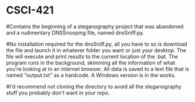 # CSCI-421

#Contains the beginning of a steganography project that was abandoned and a rudimentary DNSSnooping file, named dnsSniff.py.

#No installation required for the dnsSniff.py, all you have to so is download the file and launch it in whatever folder you want or just your desktop. The file will execute and print results to the current location of the .bat. The program runs in the background, skimming all the information of what you're looking at in an internet browser. All data is saved to a text file that is named "output.txt" as a hardcode. A Windows version is in the works.

#I'd recommend not cloning the directory to avoid all the steganography stuff you probably don't want in your repo.

